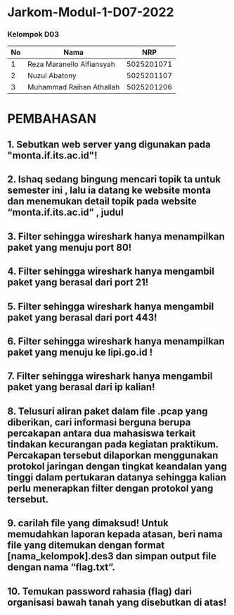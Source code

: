 # Jarkom-Modul-1-D07-2022

### Kelompok D03

| **No** | **Nama**                     | **NRP**    |
| ------ | -----------------------------| ---------- |
| 1      | Reza Maranello Alfiansyah    | 5025201071 |
| 2      | Nuzul Abatony                | 5025201107 |
| 3      | Muhammad Raihan Athallah     | 5025201206 |


# PEMBAHASAN

## 1. Sebutkan web server yang digunakan pada "monta.if.its.ac.id"! 


## 2.	Ishaq sedang bingung mencari topik ta untuk semester ini , lalu ia datang ke website monta dan menemukan detail topik pada website “monta.if.its.ac.id” , judul 


## 3.	Filter sehingga wireshark hanya menampilkan paket yang menuju port 80! 


## 4.	Filter sehingga wireshark hanya mengambil paket yang berasal dari port 21!


## 5.	Filter sehingga wireshark hanya mengambil paket yang berasal dari port 443!


## 6.	Filter sehingga wireshark hanya menampilkan paket yang menuju ke lipi.go.id !


## 7.	Filter sehingga wireshark hanya mengambil paket yang berasal dari ip kalian!


## 8.	Telusuri aliran paket dalam file .pcap yang diberikan, cari informasi berguna berupa percakapan antara dua mahasiswa terkait tindakan kecurangan pada kegiatan praktikum. Percakapan tersebut dilaporkan menggunakan protokol jaringan dengan tingkat keandalan yang tinggi dalam pertukaran datanya sehingga kalian perlu menerapkan filter dengan protokol yang tersebut.


## 9.	carilah file yang dimaksud! Untuk memudahkan laporan kepada atasan, beri nama file yang ditemukan dengan format [nama_kelompok].des3 dan simpan output file dengan nama “flag.txt”.


## 10. Temukan password rahasia (flag) dari organisasi bawah tanah yang disebutkan di atas!

